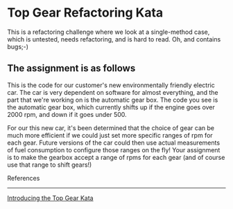 # Top Gear Refactoring Kata

This is a refactoring challenge where we look at a single-method
case, which is untested, needs refactoring, and is hard to read. Oh,
and contains bugs;-)

## The assignment is as follows

This is the code for our customer's new environmentally friendly electric car. The car is very dependent on software for almost everything, and the part that we're
working on is the automatic gear box. The code you see is the automatic gear box, which currently shifts up if the engine goes over 2000 rpm, and down if it goes under 500.

For our this new car, it's been determined that the choice of gear can be much more efficient if we could just set more specific ranges of rpm for each gear. Future versions of the car could then use actual measurements of fuel consumption to configure those ranges on the fly! Your assignment is to make the gearbox accept a range of rpms for each gear (and of course use that range to shift gears!)

References
__________
[Introducing the Top Gear Kata](http://www.lagerweij.com/2016/03/23/top-gear-a-new-refactoring-kata)


